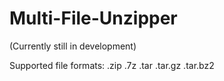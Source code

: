 # Multi-File-Unzipper
(Currently still in development)

Supported file formats:
.zip
.7z
.tar
.tar.gz
.tar.bz2

